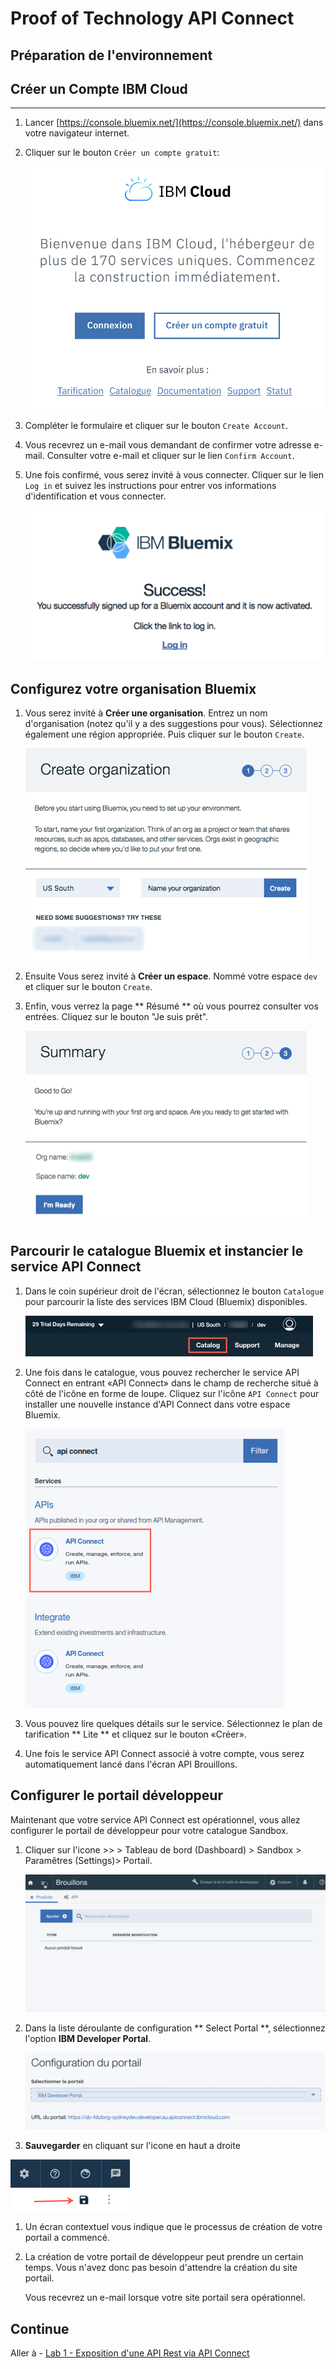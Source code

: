 # Proof of Technology API Connect

## Préparation de l'environnement

## Créer un Compte IBM Cloud
---

1.  Lancer [https://console.bluemix.net/](https://console.bluemix.net/) dans votre navigateur internet.

1.  Cliquer sur le bouton `Créer un compte gratuit`:
 	
    ![](./img/createaccount.png)

1.  Compléter le formulaire et cliquer sur le bouton `Create Account`.

1.  Vous recevrez un e-mail vous demandant de confirmer votre adresse e-mail. Consulter votre e-mail et cliquer sur le lien `Confirm Account`.

1.  Une fois confirmé, vous serez invité à vous connecter. Cliquer sur le lien `Log in` et suivez les instructions pour entrer vos informations d'identification et vous connecter.

    ![](./img/confirmed.png)

## Configurez votre organisation Bluemix

1. Vous serez invité à **Créer une organisation**. Entrez un nom d'organisation (notez qu'il y a des suggestions pour vous). Sélectionnez également une région appropriée. Puis cliquer sur le bouton `Create`.
	
    ![](./img/create-org.png)

1.  Ensuite Vous serez invité à **Créer un espace**. Nommé votre espace `dev` et cliquer sur le bouton `Create`.

1.  Enfin, vous verrez la page ** Résumé ** où vous pourrez consulter vos entrées. Cliquez sur le bouton "Je suis prêt".
	
    ![](./img/im-ready.png)
    

## Parcourir le catalogue Bluemix et instancier le service API Connect

1.  Dans le coin supérieur droit de l'écran, sélectionnez le bouton `Catalogue` pour parcourir la liste des services IBM Cloud (Bluemix) disponibles.

    ![](./img/bmx-catalog.png)

1.  Une fois dans le catalogue, vous pouvez rechercher le service API Connect en entrant «API Connect» dans le champ de recherche situé à côté de l'icône en forme de loupe. Cliquez sur l'icône `API Connect` pour installer une nouvelle instance d'API Connect dans votre espace Bluemix.

    ![](./img/apic-service.png)

1.  Vous pouvez lire quelques détails sur le service. Sélectionnez le plan de tarification ** Lite ** et cliquez sur le bouton «Créer».
 
1.  Une fois le service API Connect associé à votre compte, vous serez automatiquement lancé dans l'écran API Brouillons.


## Configurer le portail développeur 

Maintenant que votre service API Connect est opérationnel, vous allez configurer le portail de développeur pour votre catalogue Sandbox.

1.  Cliquer sur l'icone >> > Tableau de bord (Dashboard) > Sandbox > Paramêtres (Settings)> Portail.  

    ![](./img/move2setupportal.gif)

1.  Dans la liste déroulante de configuration ** Select Portal **, sélectionnez l'option **IBM Developer Portal**.

    ![](./img/portalchoice.png)
    
1. **Sauvegarder** en cliquant sur l'icone en haut a droite 

![alt](img/save.png)

1.  Un écran contextuel vous indique que le processus de création de votre portail a commencé.

1.  La création de votre portail de développeur peut prendre un certain temps. Vous n'avez donc pas besoin d'attendre la création du site portail.

    Vous recevrez un e-mail lorsque votre site portail sera opérationnel.

## Continue

Aller à - [Lab 1 - Exposition d'une API Rest via API Connect](/lab01)